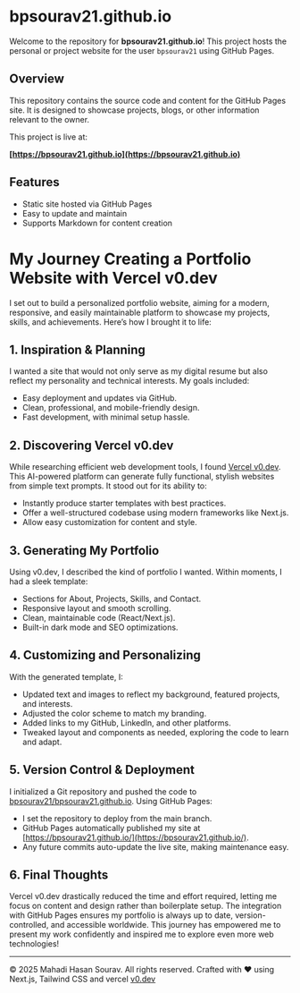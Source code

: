 # bpsourav21.github.io

Welcome to the repository for **bpsourav21.github.io**! This project hosts the personal or project website for the user `bpsourav21` using GitHub Pages.

## Overview

This repository contains the source code and content for the GitHub Pages site. It is designed to showcase projects, blogs, or other information relevant to the owner.

This project is live at:

**[https://bpsourav21.github.io](https://bpsourav21.github.io)**

## Features

- Static site hosted via GitHub Pages
- Easy to update and maintain
- Supports Markdown for content creation


# My Journey Creating a Portfolio Website with Vercel v0.dev

I set out to build a personalized portfolio website, aiming for a modern, responsive, and easily maintainable platform to showcase my projects, skills, and achievements. Here’s how I brought it to life:

## 1. Inspiration & Planning

I wanted a site that would not only serve as my digital resume but also reflect my personality and technical interests. My goals included:
- Easy deployment and updates via GitHub.
- Clean, professional, and mobile-friendly design.
- Fast development, with minimal setup hassle.

## 2. Discovering Vercel v0.dev

While researching efficient web development tools, I found [Vercel v0.dev](https://v0.dev/). This AI-powered platform can generate fully functional, stylish websites from simple text prompts. It stood out for its ability to:
- Instantly produce starter templates with best practices.
- Offer a well-structured codebase using modern frameworks like Next.js.
- Allow easy customization for content and style.

## 3. Generating My Portfolio

Using v0.dev, I described the kind of portfolio I wanted. Within moments, I had a sleek template:
- Sections for About, Projects, Skills, and Contact.
- Responsive layout and smooth scrolling.
- Clean, maintainable code (React/Next.js).
- Built-in dark mode and SEO optimizations.

## 4. Customizing and Personalizing

With the generated template, I:
- Updated text and images to reflect my background, featured projects, and interests.
- Adjusted the color scheme to match my branding.
- Added links to my GitHub, LinkedIn, and other platforms.
- Tweaked layout and components as needed, exploring the code to learn and adapt.

## 5. Version Control & Deployment

I initialized a Git repository and pushed the code to [bpsourav21/bpsourav21.github.io](https://github.com/bpsourav21/bpsourav21.github.io). Using GitHub Pages:
- I set the repository to deploy from the main branch.
- GitHub Pages automatically published my site at [https://bpsourav21.github.io/](https://bpsourav21.github.io/).
- Any future commits auto-update the live site, making maintenance easy.

## 6. Final Thoughts

Vercel v0.dev drastically reduced the time and effort required, letting me focus on content and design rather than boilerplate setup. The integration with GitHub Pages ensures my portfolio is always up to date, version-controlled, and accessible worldwide. This journey has empowered me to present my work confidently and inspired me to explore even more web technologies!

---

© 2025 Mahadi Hasan Sourav. All rights reserved.
Crafted with ❤️ using Next.js, Tailwind CSS and vercel [v0.dev](https://v0.dev)